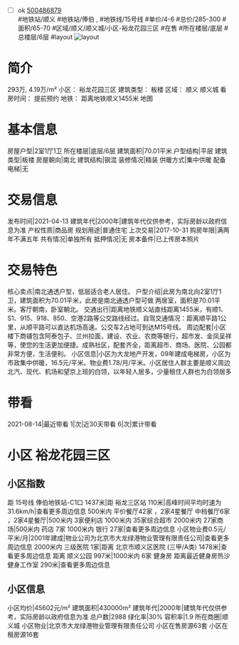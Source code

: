 - [ ] ok [500486879](https://bj.5i5j.com/ershoufang/500486879.html)  
 #地铁站/顺义 #地铁站/俸伯 ,  #地铁线/15号线
#单价/4-6 #总价/285-300 #面积/65-70   #区域/顺义/顺义城/小区-裕龙花园三区 #在售 #所在楼层/底层 #总楼层/6层 #layout 
![layout](http://image2a.5i5j.com/bdir/layout/b4c9df66796a4e20b0f13d5d2c3cabb6.jpg_P5.jpg) 
# 简介 
 293万,  4.19万/m² 
小区： 裕龙花园三区
建筑类型： 板楼
区域： 顺义 顺义城
看房时间： 提前预约
地铁： 距离地铁顺义1455米 地图
# 基本信息 
 房屋户型|2室1厅1卫
所在楼层|底层/6层
建筑面积|70.01平米
户型结构|平层
建筑类型|板楼
房屋朝向|南北
建筑结构|钢混
装修情况|精装
供暖方式|集中供暖
配备电梯|无
# 交易信息 
 发布时间|2021-04-13
建筑年代|2000年|建筑年代仅供参考，实际房龄以政府信息为准
产权性质|商品房
规划用途|普通住宅
上次交易|2017-10-31
购房年限|满两年不满五年
共有情况|单独所有
抵押情况|无
房本备件|已上传房本照片
# 交易特色 
 核心卖点|南北通透户型，低层适合老人居住。
户型介绍|此房为南北向2室1厅1卫，建筑面积为70.01平米，此房是南北通透户型可做  两居室，面积是70.01平米。客厅朝南，卧室朝北。
交通出行|距离地铁顺义站直线距离1455米，有顺1、S1、915、918、850、空港2路等公交路线经过。自驾交通情况：距离顺平路1公里，从顺平路可以直达机场高速。公交车2占地可到达M15号线。
周边配套|小区楼下商铺包含阿泰包子、兰州拉面，建设、农业、农商等银行，超市发、金凤呈祥等，使您的生活更加便捷。成熟社区，配套齐全，距离超市、商场、医院、公园都非常方便，生活便利。
小区信息|小区为大龙地产开发，09年建成电梯房，小区为市政集中供暖，16.5元/平米。物业费1.78/月/平米。小区居住人群主要是顺义周边北汽、现代、机场和望京上班的白领，以年轻人居多，少量租住人群也为白领居多
# 带看 
 2021-08-14|最近带看	 1|次|近30天带看	 6|次|累计带看
# 小区 裕龙花园三区
## 小区指数 
 距 15号线 俸伯地铁站-C1口 1437米|距 裕龙三区站 110米|高峰时间平均时速为31.6km/h|查看更多周边信息
500米内 平价餐厅42家 ，2家4星餐厅
中档餐厅6家 ，2家4星餐厅|500米内 3家便利店
1000米内 35家综合超市
2000米内 27家商场|500米内 药店 7家
1000米内 银行 27家|查看更多周边信息
小区物业费0.5元/平米/月|2001年建成|物业公司为北京市大龙绿港物业管理有限责任公司|查看更多周边信息
2000米内 三级医院 1家|距离 北京市顺义区医院 (三甲/A类) 1478米|查看更多周边信息
距离 顺义公园 997米|1000米内 6家 健身房
距离最近健身房热沙健身工作室 290米|查看更多周边信息
## 小区信息 
 小区均价|45602元/m²
建筑面积|430000m²
建筑年代|2000年|建筑年代仅供参考，实际房龄以政府信息为准
总户数|2988
绿化率|30%
容积率|1.9
所在商圈|顺义城
小区物业|北京市大龙绿港物业管理有限责任公司
小区在售房源63套
小区在租房源16套
